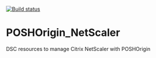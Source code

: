 [![Build status](https://ci.appveyor.com/api/projects/status/5l0movhn89rexh0g?svg=true)](https://ci.appveyor.com/project/devblackops/poshorigin-netscaler)

# POSHOrigin_NetScaler
DSC resources to manage Citrix NetScaler with POSHOrigin
